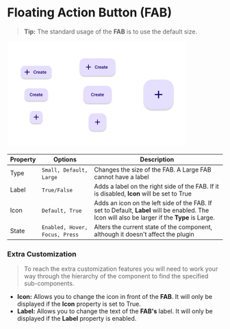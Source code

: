 # Floating Action Button (FAB)

> **Tip:** The standard usage of the **FAB** is to use the default size.

<img src="./images/fab.png" alt="fab"/>

| Property | Options                        | Description                                                  |
| -------- | ------------------------------ | ------------------------------------------------------------ |
| Type     | `Small, Default, Large`        | Changes the size of the FAB. A Large FAB cannot have a label |
| Label    | `True/False`                   | Adds a label on the right side of the FAB. If it is disabled, **Icon** will be set to True |
| Icon     | `Default, True`                | Adds an icon on the left side of the FAB. If set to Default, **Label** will be enabled. The Icon will also be larger if the **Type** is Large. |
| State    | `Enabled, Hover, Focus, Press` | Alters the current state of the component, although it doesn't affect the plugin |

### Extra Customization

> To reach the extra customization features you will need to work your way through the hierarchy of the component to find the specified sub-components.  

- **Icon:** Allows you to change the icon in front of the **FAB**. It will only be displayed if  the **Icon** property is set to True.
- **Label:** Allows you to change the text of the **FAB's** label. It will only be displayed if  the **Label** property is enabled.